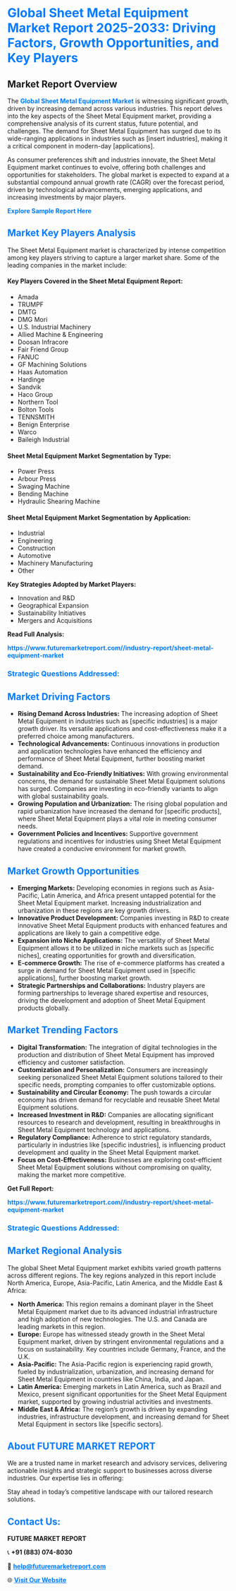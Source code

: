 <h1 style="color: #007BFF;">Global Sheet Metal Equipment Market Report 2025-2033: Driving Factors, Growth Opportunities, and Key Players</h1>

<section id="overview">
<h2>Market Report Overview</h2>
<p>The <a href="https://www.futuremarketreport.com//industry-report/sheet-metal-equipment-market" style="color: #007BFF; text-decoration: none;"><strong>Global Sheet Metal Equipment Market</strong></a> is witnessing significant growth, driven by increasing demand across various industries. This report delves into the key aspects of the Sheet Metal Equipment market, providing a comprehensive analysis of its current status, future potential, and challenges. The demand for Sheet Metal Equipment has surged due to its wide-ranging applications in industries such as [insert industries], making it a critical component in modern-day [applications].</p>
<p>As consumer preferences shift and industries innovate, the Sheet Metal Equipment market continues to evolve, offering both challenges and opportunities for stakeholders. The global market is expected to expand at a substantial compound annual growth rate (CAGR) over the forecast period, driven by technological advancements, emerging applications, and increasing investments by major players.</p>
</section>

<section id="overview">
<p><a href="https://www.futuremarketreport.com//request-sample/reportId=91279" style="color: #007BFF; text-decoration: none;"><strong>Explore Sample Report Here</strong></a></p>
</section>

<section id="key-players">
<h2 style="color: #007BFF;">Market Key Players Analysis</h2>
<p>The Sheet Metal Equipment market is characterized by intense competition among key players striving to capture a larger market share. Some of the leading companies in the market include:</p>
<h4>Key Players Covered in the Sheet Metal Equipment Report:</h4>
<ul><li>Amada</li><li>TRUMPF</li><li>DMTG</li><li>DMG Mori</li><li>U.S. Industrial Machinery</li><li>Allied Machine &amp; Engineering</li><li>Doosan Infracore</li><li>Fair Friend Group</li><li>FANUC</li><li>GF Machining Solutions</li><li>Haas Automation</li><li>Hardinge</li><li>Sandvik</li><li>Haco Group</li><li>Northern Tool</li><li>Bolton Tools</li><li>TENNSMITH</li><li>Benign Enterprise</li><li>Warco</li><li>Baileigh Industrial</li></ul>
<h4>Sheet Metal Equipment Market Segmentation by Type:</h4>
<ul><li>Power Press</li><li>Arbour Press</li><li>Swaging Machine</li><li>Bending Machine</li><li>Hydraulic Shearing Machine</li></ul>

<h4>Sheet Metal Equipment Market Segmentation by Application:</h4>
<ul><li>Industrial</li><li>Engineering</li><li>Construction</li><li>Automotive</li><li>Machinery Manufacturing</li><li>Other</li></ul>
<p><strong>Key Strategies Adopted by Market Players:</strong></p>
<ul>
<li>Innovation and R&D</li>
<li>Geographical Expansion</li>
<li>Sustainability Initiatives</li>
<li>Mergers and Acquisitions</li>
</ul>
</section>

<section>
<p><strong>Read Full Analysis: </strong></p><a href="https://www.futuremarketreport.com//industry-report/sheet-metal-equipment-market" style="color: #007BFF; text-decoration: none;"><strong>https://www.futuremarketreport.com//industry-report/sheet-metal-equipment-market</strong></a>
<h3 style="color: #007BFF;">Strategic Questions Addressed:</h3>
</section>

<section id="driving-factors">
<h2 style="color: #007BFF;">Market Driving Factors</h2>
<ul>
<li><strong>Rising Demand Across Industries:</strong> The increasing adoption of Sheet Metal Equipment in industries such as [specific industries] is a major growth driver. Its versatile applications and cost-effectiveness make it a preferred choice among manufacturers.</li>
<li><strong>Technological Advancements:</strong> Continuous innovations in production and application technologies have enhanced the efficiency and performance of Sheet Metal Equipment, further boosting market demand.</li>
<li><strong>Sustainability and Eco-Friendly Initiatives:</strong> With growing environmental concerns, the demand for sustainable Sheet Metal Equipment solutions has surged. Companies are investing in eco-friendly variants to align with global sustainability goals.</li>
<li><strong>Growing Population and Urbanization:</strong> The rising global population and rapid urbanization have increased the demand for [specific products], where Sheet Metal Equipment plays a vital role in meeting consumer needs.</li>
<li><strong>Government Policies and Incentives:</strong> Supportive government regulations and incentives for industries using Sheet Metal Equipment have created a conducive environment for market growth.</li>
</ul>
</section>

<section id="growth-opportunities">
<h2 style="color: #007BFF;">Market Growth Opportunities</h2>
<ul>
<li><strong>Emerging Markets:</strong> Developing economies in regions such as Asia-Pacific, Latin America, and Africa present untapped potential for the Sheet Metal Equipment market. Increasing industrialization and urbanization in these regions are key growth drivers.</li>
<li><strong>Innovative Product Development:</strong> Companies investing in R&D to create innovative Sheet Metal Equipment products with enhanced features and applications are likely to gain a competitive edge.</li>
<li><strong>Expansion into Niche Applications:</strong> The versatility of Sheet Metal Equipment allows it to be utilized in niche markets such as [specific niches], creating opportunities for growth and diversification.</li>
<li><strong>E-commerce Growth:</strong> The rise of e-commerce platforms has created a surge in demand for Sheet Metal Equipment used in [specific applications], further boosting market growth.</li>
<li><strong>Strategic Partnerships and Collaborations:</strong> Industry players are forming partnerships to leverage shared expertise and resources, driving the development and adoption of Sheet Metal Equipment products globally.</li>
</ul>
</section>

<section id="trending-factors">
<h2 style="color: #007BFF;">Market Trending Factors</h2>
<ul>
<li><strong>Digital Transformation:</strong> The integration of digital technologies in the production and distribution of Sheet Metal Equipment has improved efficiency and customer satisfaction.</li>
<li><strong>Customization and Personalization:</strong> Consumers are increasingly seeking personalized Sheet Metal Equipment solutions tailored to their specific needs, prompting companies to offer customizable options.</li>
<li><strong>Sustainability and Circular Economy:</strong> The push towards a circular economy has driven demand for recyclable and reusable Sheet Metal Equipment solutions.</li>
<li><strong>Increased Investment in R&D:</strong> Companies are allocating significant resources to research and development, resulting in breakthroughs in Sheet Metal Equipment technology and applications.</li>
<li><strong>Regulatory Compliance:</strong> Adherence to strict regulatory standards, particularly in industries like [specific industries], is influencing product development and quality in the Sheet Metal Equipment market.</li>
<li><strong>Focus on Cost-Effectiveness:</strong> Businesses are exploring cost-efficient Sheet Metal Equipment solutions without compromising on quality, making the market more competitive.</li>
</ul>
</section>

<section>
<p><strong>Get Full Report: </strong></p><a href="https://www.futuremarketreport.com//industry-report/sheet-metal-equipment-market" style="color: #007BFF; text-decoration: none;"><strong>https://www.futuremarketreport.com//industry-report/sheet-metal-equipment-market</strong></a>
<h3 style="color: #007BFF;">Strategic Questions Addressed:</h3>
</section>


<section id="regional-analysis">
<h2 style="color: #007BFF;">Market Regional Analysis</h2>
<p>The global Sheet Metal Equipment market exhibits varied growth patterns across different regions. The key regions analyzed in this report include North America, Europe, Asia-Pacific, Latin America, and the Middle East & Africa:</p>
<ul>
<li><strong>North America:</strong> This region remains a dominant player in the Sheet Metal Equipment market due to its advanced industrial infrastructure and high adoption of new technologies. The U.S. and Canada are leading markets in this region.</li>
<li><strong>Europe:</strong> Europe has witnessed steady growth in the Sheet Metal Equipment market, driven by stringent environmental regulations and a focus on sustainability. Key countries include Germany, France, and the U.K.</li>
<li><strong>Asia-Pacific:</strong> The Asia-Pacific region is experiencing rapid growth, fueled by industrialization, urbanization, and increasing demand for Sheet Metal Equipment in countries like China, India, and Japan.</li>
<li><strong>Latin America:</strong> Emerging markets in Latin America, such as Brazil and Mexico, present significant opportunities for the Sheet Metal Equipment market, supported by growing industrial activities and investments.</li>
<li><strong>Middle East & Africa:</strong> The region’s growth is driven by expanding industries, infrastructure development, and increasing demand for Sheet Metal Equipment in sectors like [specific sectors].</li>
</ul>
</section>

<footer>
<h2 style="color: #007BFF;">About FUTURE MARKET REPORT</h2>
<p>We are a trusted name in market research and advisory services, delivering actionable insights and strategic support to businesses across diverse industries. Our expertise lies in offering:</p>

<p>Stay ahead in today’s competitive landscape with our tailored research solutions.</p>

<h2 style="color: #007BFF;">Contact Us:</h2>
<p><strong>FUTURE MARKET REPORT</strong></p>
<p>📞 <strong>+91 (883) 074-8030</strong></p>
<p>📧 <strong><a href="mailto:help@futuremarketreport.com" style="color: #007BFF;">help@futuremarketreport.com</a></strong></p>
<p>🌐 <strong><a href="https://www.futuremarketreport.com/" style="color: #007BFF;">Visit Our Website</a></strong></p>
</footer>